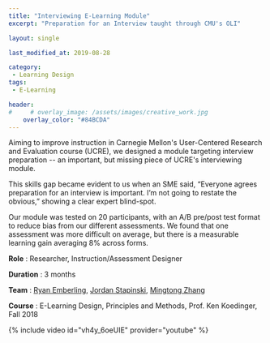 ```yaml
---
title: "Interviewing E-Learning Module"
excerpt: "Preparation for an Interview taught through CMU's OLI"

layout: single

last_modified_at: 2019-08-28

category:
 - Learning Design
tags: 
 - E-Learning

header:
#     # overlay_image: /assets/images/creative_work.jpg
    overlay_color: "#84BCDA"
---
```

Aiming to improve instruction in Carnegie Mellon's User-Centered Research and Evaluation course (UCRE), we designed a module targeting interview preparation -- an important, but missing piece of UCRE's interviewing module. 

This skills gap became evident to us when an SME said, “Everyone agrees preparation for an interview is important. I’m not going to restate the obvious,” showing a clear expert blind-spot.

Our module was tested on 20 participants, with an A/B pre/post test format to reduce bias from our different assessments. We found that one assessment was more difficult on average, but there is a measurable learning gain averaging 8% across forms.

**Role** : Researcher, Instruction/Assessment Designer

**Duration** : 3 months

**Team** : [Ryan Emberling](https://emberling.education/#/about), [Jordan Stapinski](https://www.linkedin.com/in/jordan-stapinski-93712b100/), [Mingtong Zhang](https://www.linkedin.com/in/mingtong-zhang/)

**Course** : E-Learning Design, Principles and Methods, Prof. Ken Koedinger, Fall 2018

{% include video id="vh4y_6oeUIE" provider="youtube" %}
